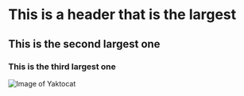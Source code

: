 # This is a header that is the largest
## This is the second largest one
### This is the third largest one
![Image of Yaktocat](https://octodex.github.com/images/yaktocat.png)
